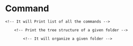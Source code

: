 # Command
<!-- Help : node cli.js help -->
    <!-- It will Print list of all the commands -->
<!-- Tree : node cli.js tree path(optional) -->
        <!-- Print the tree structure of a given folder -->
<!-- Oraganise : node cli.js organize path(optional) -->
            <!-- It will organize a given folder -->